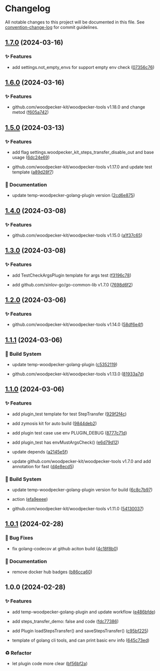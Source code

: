 # Changelog

All notable changes to this project will be documented in this file. See [convention-change-log](https://github.com/convention-change/convention-change-log) for commit guidelines.

## [1.7.0](https://github.com/woodpecker-kit/woodpecker-plugin-env/compare/1.6.0...v1.7.0) (2024-03-16)

### ✨ Features

* add settings.not_empty_envs for support empty env check ([07356c76](https://github.com/woodpecker-kit/woodpecker-plugin-env/commit/07356c76b8d1f192938158babb93530d6350a4a0))

## [1.6.0](https://github.com/woodpecker-kit/woodpecker-plugin-env/compare/1.5.0...v1.6.0) (2024-03-16)

### ✨ Features

* github.com/woodpecker-kit/woodpecker-tools v1.18.0 and change metod ([f605a742](https://github.com/woodpecker-kit/woodpecker-plugin-env/commit/f605a742a6db35dbe85c8b4571f7216b5c6a0ee3))

## [1.5.0](https://github.com/woodpecker-kit/woodpecker-plugin-env/compare/1.4.0...v1.5.0) (2024-03-13)

### ✨ Features

* add flag settings.woodpecker_kit_steps_transfer_disable_out and base usage ([6dc24e69](https://github.com/woodpecker-kit/woodpecker-plugin-env/commit/6dc24e69a673f877a4797ffe30d28eda8d4a132d))

* github.com/woodpecker-kit/woodpecker-tools v1.17.0 and update test template ([a89d28f7](https://github.com/woodpecker-kit/woodpecker-plugin-env/commit/a89d28f7ee9ac08ba11269894deb4f093a0fe772))

### 📝 Documentation

* update temp-woodpecker-golang-plugin version ([2cd6e875](https://github.com/woodpecker-kit/woodpecker-plugin-env/commit/2cd6e8752d0f855ffc5e8fa099200d6035813024))

## [1.4.0](https://github.com/woodpecker-kit/woodpecker-plugin-env/compare/1.3.0...v1.4.0) (2024-03-08)

### ✨ Features

* github.com/woodpecker-kit/woodpecker-tools v1.15.0 ([a1f37c65](https://github.com/woodpecker-kit/woodpecker-plugin-env/commit/a1f37c655b74a59231621e934bf9fd755cf67f02))

## [1.3.0](https://github.com/woodpecker-kit/woodpecker-plugin-env/compare/1.2.0...v1.3.0) (2024-03-08)

### ✨ Features

* add TestCheckArgsPlugin template for args test ([f3196c78](https://github.com/woodpecker-kit/woodpecker-plugin-env/commit/f3196c78001e196b7dc88c4b4efe9961710534e7))

* add github.com/sinlov-go/go-common-lib v1.7.0 ([7698d6f2](https://github.com/woodpecker-kit/woodpecker-plugin-env/commit/7698d6f2133198e30e7e814a97e8aab743c805f8))

## [1.2.0](https://github.com/woodpecker-kit/woodpecker-plugin-env/compare/1.1.1...v1.2.0) (2024-03-06)

### ✨ Features

* github.com/woodpecker-kit/woodpecker-tools v1.14.0 ([58df6e4f](https://github.com/woodpecker-kit/woodpecker-plugin-env/commit/58df6e4fd721485eea734d2d3b7627df83aecd95))

## [1.1.1](https://github.com/woodpecker-kit/woodpecker-plugin-env/compare/1.1.0...v1.1.1) (2024-03-06)

### 👷‍ Build System

* update temp-woodpecker-golang-plugin ([c5352119](https://github.com/woodpecker-kit/woodpecker-plugin-env/commit/c5352119692836a4d7a0c8b6484ce73c5a939684))

* github.com/woodpecker-kit/woodpecker-tools v1.13.0 ([81933a7d](https://github.com/woodpecker-kit/woodpecker-plugin-env/commit/81933a7d6cbee229f33193f49ad32781635a54f1))

## [1.1.0](https://github.com/woodpecker-kit/woodpecker-plugin-env/compare/1.0.1...v1.1.0) (2024-03-06)

### ✨ Features

* add plugin_test template for test StepTransfer ([929f2f4c](https://github.com/woodpecker-kit/woodpecker-plugin-env/commit/929f2f4ccde2e49175adac2ea22d330cc0099b93))

* add zymosis kit for auto build ([9844deb2](https://github.com/woodpecker-kit/woodpecker-plugin-env/commit/9844deb2387c720e695e970367b1555270d1f9a5))

* add plugin test case use env PLUGIN_DEBUG ([8777c71d](https://github.com/woodpecker-kit/woodpecker-plugin-env/commit/8777c71d00b35a686001fa94cdd28966d535a870))

* add plugin_test has envMustArgsCheck() ([e6d79d12](https://github.com/woodpecker-kit/woodpecker-plugin-env/commit/e6d79d12bf7775b940d831a0b819491fd1eb8da4))

* update depends ([a2145e5f](https://github.com/woodpecker-kit/woodpecker-plugin-env/commit/a2145e5f0875761c8e9030d23f8a7da0cc63ac2a))

* update github.com/woodpecker-kit/woodpecker-tools v1.7.0 and add annotation for fast ([d4e8ecd5](https://github.com/woodpecker-kit/woodpecker-plugin-env/commit/d4e8ecd55edb9600df475512a93deba38e6e7ce7))

### 👷‍ Build System

* update temp-woodpecker-golang-plugin version for build ([6c8c7b97](https://github.com/woodpecker-kit/woodpecker-plugin-env/commit/6c8c7b977416ddbcc8577c4d2d8de292975414b2))

* action ([efa9eeee](https://github.com/woodpecker-kit/woodpecker-plugin-env/commit/efa9eeee0abc42d880ed10dd6858933f030ebbe5))

* github.com/woodpecker-kit/woodpecker-tools v1.11.0 ([54130037](https://github.com/woodpecker-kit/woodpecker-plugin-env/commit/541300374bfbae7f74812c434640ce6468055ddf))

## [1.0.1](https://github.com/woodpecker-kit/woodpecker-plugin-env/compare/1.0.0...v1.0.1) (2024-02-28)

### 🐛 Bug Fixes

* fix golang-codecov at github aciton build ([4c18f8b0](https://github.com/woodpecker-kit/woodpecker-plugin-env/commit/4c18f8b0dcca96cf29a1ef2c0996b76b00e5491a))

### 📝 Documentation

* remove docker hub badges ([b86cca60](https://github.com/woodpecker-kit/woodpecker-plugin-env/commit/b86cca60e95b6e72db5926dc5afea53678ffcdfa))

## 1.0.0 (2024-02-28)

### ✨ Features

* add temp-woodpecker-golang-plugin and update workflow ([e486bfde](https://github.com/woodpecker-kit/woodpecker-plugin-env/commit/e486bfde2115c43f30698fd9bbc11a98ce609f7a))

* add steps_transfer_demo: false and code ([fdc77386](https://github.com/woodpecker-kit/woodpecker-plugin-env/commit/fdc773866d0658df47a0e68abda7ad3335980d64))

* add Plugin loadStepsTransfer() and saveStepsTransfer() ([c95bf225](https://github.com/woodpecker-kit/woodpecker-plugin-env/commit/c95bf225d8d6f298daf8b452fc791f60455ff8da))

* template of golang cli tools, and can print basic env info ([645c73ed](https://github.com/woodpecker-kit/woodpecker-plugin-env/commit/645c73ed3ab7e21970941f99c47b622d54bd485d))

### ♻ Refactor

* let plugin code more clear ([bf56bf2a](https://github.com/woodpecker-kit/woodpecker-plugin-env/commit/bf56bf2af91cf69d4b0fd35167cc24f2830dd698))
